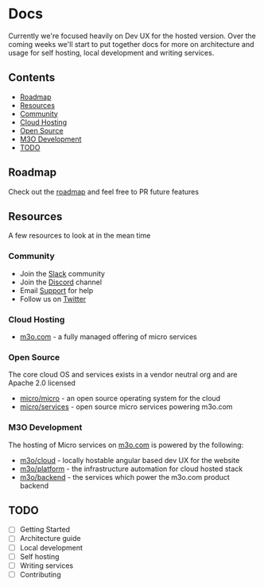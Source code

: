 # Docs

Currently we're focused heavily on Dev UX for the hosted version. Over the coming weeks we'll start to put 
together docs for more on architecture and usage for self hosting, local development and writing services.

## Contents

- [Roadmap](#roadmap)
- [Resources](#resources)
- [Community](#community)
- [Cloud Hosting](#cloud-hosting)
- [Open Source](#open-source)
- [M3O Development](#m3o-development)
- [TODO](#todo)

## Roadmap

Check out the [roadmap](ROADMAP.md) and feel free to PR future features

## Resources

A few resources to look at in the mean time

### Community

- Join the [Slack](https://slack.m3o.com) community
- Join the [Discord](https://discord.gg/TBR9bRjd6Z) channel
- Email [Support](mailto:support@m3o.com) for help
- Follow us on [Twitter](https://twitter.com/m3oservices)

### Cloud Hosting

- [m3o.com](https://m3o.com) - a fully managed offering of micro services

### Open Source

The core cloud OS and services exists in a vendor neutral org and are Apache 2.0 licensed

- [micro/micro](https://github.com/micro/micro) - an open source operating system for the cloud
- [micro/services](https://github.com/micro/services) - open source micro services powering m3o.com

### M3O Development

The hosting of Micro services on [m3o.com](https://m3o.com) is powered by the following:

- [m3o/cloud](https://github.com/m3o/cloud) - locally hostable angular based dev UX for the website
- [m3o/platform](https://github.com/m3o/platform) - the infrastructure automation for cloud hosted stack
- [m3o/backend](https://github.com/m3o/backend) - the services which power the m3o.com product backend

## TODO

- [ ] Getting Started
- [ ] Architecture guide
- [ ] Local development
- [ ] Self hosting 
- [ ] Writing services
- [ ] Contributing
